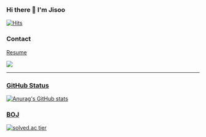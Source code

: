 ### Hi there 👋 I'm Jisoo
[![Hits](https://hits.seeyoufarm.com/api/count/incr/badge.svg?url=https%3A%2F%2Fgithub.com%2FJisoo27%2Fhit-counter&count_bg=%23ECB0FA&title_bg=%23555555&icon=&icon_color=%23E7E7E7&title=hits&edge_flat=false)](https://hits.seeyoufarm.com)
### Contact
[Resume](https://rowan-room-a62.notion.site/d44b675babfc414098d9163916d5d21e)

<a href="https://velog.io/@jisoo"><img src="https://img.shields.io/badge/Velog-33CC99?style=flat-square&logo=vimeo&logoColor=white&link=https://velog.io/@jisoo"/>

---
### GitHub Status
![Anurag's GitHub stats](https://github-readme-stats.vercel.app/api?username=ritty27&theme=buefy)

### BOJ
[![solved.ac tier](http://mazassumnida.wtf/api/pastel/generate_badge?boj=qkrtk27)](https://solved.ac/qkrtk27)

<!--
**JisooPark27/JisooPark27** is a ✨ _special_ ✨ repository because its `README.md` (this file) appears on your GitHub profile.


Here are some ideas to get you started:

- 🔭 I’m currently working on ...
- 🌱 I’m currently learning ...
- 👯 I’m looking to collaborate on ...
- 🤔 I’m looking for help with ...
- 💬 Ask me about ...
- 📫 How to reach me: ...
- 😄 Pronouns: ...
- ⚡ Fun fact: ...
-->

